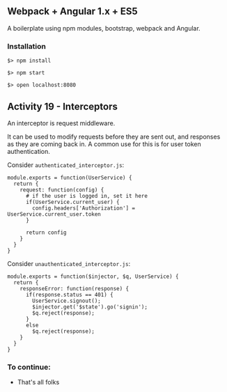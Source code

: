 ## Webpack + Angular 1.x + ES5

A boilerplate using npm modules, bootstrap, webpack and Angular.

### Installation

`$> npm install`

`$> npm start`

`$> open localhost:8080`

## Activity 19 - Interceptors

An interceptor is request middleware.

It can be used to modify requests before they are sent out, and responses as they are coming back in.
A common use for this is for user token authentication.

Consider `authenticated_interceptor.js`:

```
module.exports = function(UserService) {
  return {
    request: function(config) {
      # if the user is logged in, set it here
      if(UserService.current_user) {
        config.headers['Authorization'] = UserService.current_user.token
      }
      
      return config
    }
  }
}
```

Consider `unauthenticated_interceptor.js`:

```
module.exports = function($injector, $q, UserService) {
  return {
    responseError: function(response) {
      if(response.status == 401) {
        UserService.signout();
        $injector.get('$state').go('signin');
        $q.reject(response);
      }
      else
        $q.reject(response);
    }
  }     
}
```

### To continue:

* That's all folks


